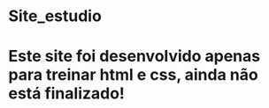 # Site_estudio

# Este site foi desenvolvido apenas para treinar html e css, ainda não está finalizado!
